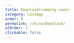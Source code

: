 ```yaml
---
title: Download(comming soon)
category: CocoApp
order: 4
permalink: /china/Download/
ulOrder: 1
clickable: false
---
```

